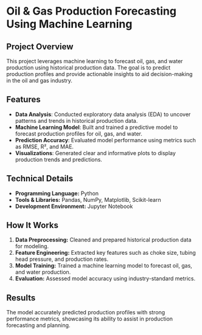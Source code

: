 <h1>Oil & Gas Production Forecasting Using Machine Learning</h1>

<h2>Project Overview</h2>
<p>
    This project leverages machine learning to forecast oil, gas, and water production using historical production data. 
    The goal is to predict production profiles and provide actionable insights to aid decision-making in the oil and gas industry.
</p>

<h2>Features</h2>
<ul>
    <li><strong>Data Analysis</strong>: Conducted exploratory data analysis (EDA) to uncover patterns and trends in historical production data.</li>
    <li><strong>Machine Learning Model</strong>: Built and trained a predictive model to forecast production profiles for oil, gas, and water.</li>
    <li><strong>Prediction Accuracy</strong>: Evaluated model performance using metrics such as RMSE, R², and MAE.</li>
    <li><strong>Visualizations</strong>: Generated clear and informative plots to display production trends and predictions.</li>
</ul>

<h2>Technical Details</h2>
<ul>
    <li><strong>Programming Language:</strong> Python</li>
    <li><strong>Tools & Libraries:</strong> Pandas, NumPy, Matplotlib, Scikit-learn</li>
    <li><strong>Development Environment:</strong> Jupyter Notebook</li>
</ul>

<h2>How It Works</h2>
<ol>
    <li><strong>Data Preprocessing:</strong> Cleaned and prepared historical production data for modeling.</li>
    <li><strong>Feature Engineering:</strong> Extracted key features such as choke size, tubing head pressure, and production rates.</li>
    <li><strong>Model Training:</strong> Trained a machine learning model to forecast oil, gas, and water production.</li>
    <li><strong>Evaluation:</strong> Assessed model accuracy using industry-standard metrics.</li>
</ol>

<h2>Results</h2>
<p>
    The model accurately predicted production profiles with strong performance metrics, showcasing its ability to assist in production forecasting and planning.
</p>
